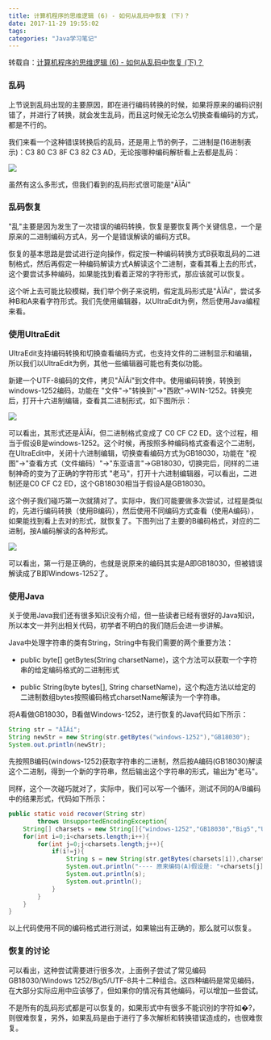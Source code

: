 ```yaml
---
title: 计算机程序的思维逻辑 (6) - 如何从乱码中恢复 (下)？
date: 2017-11-29 19:55:02
tags:
categories: "Java学习笔记"
---
```


转载自：[计算机程序的思维逻辑 (6) - 如何从乱码中恢复 (下)？](http://www.cnblogs.com/swiftma/p/5430007.html)

### 乱码

上节说到乱码出现的主要原因，即在进行编码转换的时候，如果将原来的编码识别错了，并进行了转换，就会发生乱码，而且这时候无论怎么切换查看编码的方式，都是不行的。

我们来看一个这种错误转换后的乱码，还是用上节的例子，二进制是(16进制表示)：C3 80 C3 8F C3 82 C3 AD，无论按哪种编码解析看上去都是乱码：

![](/images/categories/java/024/m_code_01.png)

虽然有这么多形式，但我们看到的乱码形式很可能是"ÀÏÂí"

<!--more-->

### 乱码恢复

"乱"主要是因为发生了一次错误的编码转换，恢复是要恢复两个关键信息，一个是原来的二进制编码方式A，另一个是错误解读的编码方式B。

恢复的基本思路是尝试进行逆向操作，假定按一种编码转换方式B获取乱码的二进制格式，然后再假定一种编码解读方式A解读这个二进制，查看其看上去的形式，这个要尝试多种编码，如果能找到看着正常的字符形式，那应该就可以恢复。

这个听上去可能比较模糊，我们举个例子来说明，假定乱码形式是"ÀÏÂí"，尝试多种B和A来看字符形式。我们先使用编辑器，以UltraEdit为例，然后使用Java编程来看。

### 使用UltraEdit

UltraEdit支持编码转换和切换查看编码方式，也支持文件的二进制显示和编辑，所以我们以UltraEdit为例，其他一些编辑器可能也有类似功能。

新建一个UTF-8编码的文件，拷贝"ÀÏÂí"到文件中。使用编码转换，转换到windows-1252编码，功能在 "文件"->"转换到"->"西欧"->WIN-1252。转换完后，打开十六进制编辑，查看其二进制形式，如下图所示：

![](/images/categories/java/024/m_code_02.jpg)

可以看出，其形式还是ÀÏÂí，但二进制格式变成了 C0 CF C2 ED。这个过程，相当于假设B是windows-1252。这个时候，再按照多种编码格式查看这个二进制，在UltraEdit中，关闭十六进制编辑，切换查看编码方式为GB18030，功能在 "视图"->"查看方式（文件编码）"->"东亚语言"->GB18030，切换完后，同样的二进制神奇的变为了正确的字符形式 "老马"，打开十六进制编辑器，可以看出，二进制还是C0 CF C2 ED，这个GB18030相当于假设A是GB18030。

这个例子我们碰巧第一次就猜对了。实际中，我们可能要做多次尝试，过程是类似的，先进行编码转换（使用B编码），然后使用不同编码方式查看（使用A编码），如果能找到看上去对的形式，就恢复了。下图列出了主要的B编码格式，对应的二进制，按A编码解读的各种形式。

![](/images/categories/java/024/m_code_03.jpg)

可以看出，第一行是正确的，也就是说原来的编码其实是A即GB18030，但被错误解读成了B即Windows-1252了。

### 使用Java

关于使用Java我们还有很多知识没有介绍，但一些读者已经有很好的Java知识，所以本文一并列出相关代码，初学者不明白的我们随后会进一步讲解。

Java中处理字符串的类有String，String中有我们需要的两个重要方法：

* public byte[] getBytes(String charsetName)，这个方法可以获取一个字符串的给定编码格式的二进制形式

* public String(byte bytes[], String charsetName)，这个构造方法以给定的二进制数组bytes按照编码格式charsetName解读为一个字符串。

将A看做GB18030，B看做Windows-1252，进行恢复的Java代码如下所示：

```java
String str = "ÀÏÂí";
String newStr = new String(str.getBytes("windows-1252"),"GB18030");
System.out.println(newStr);
```

先按照B编码(windows-1252)获取字符串的二进制，然后按A编码(GB18030)解读这个二进制，得到一个新的字符串，然后输出这个字符串的形式，输出为"老马"。

同样，这个一次碰巧就对了，实际中，我们可以写一个循环，测试不同的A/B编码中的结果形式，代码如下所示：

```java
public static void recover(String str)
        throws UnsupportedEncodingException{
    String[] charsets = new String[]{"windows-1252","GB18030","Big5","UTF-8"};
    for(int i=0;i<charsets.length;i++){
        for(int j=0;j<charsets.length;j++){
            if(i!=j){
                String s = new String(str.getBytes(charsets[i]),charsets[j]);
                System.out.println("---- 原来编码(A)假设是: "+charsets[j]+", 被错误解读为了(B): "+charsets[i]);
                System.out.println(s);
                System.out.println();    
            }
        }
    }
}
```

以上代码使用不同的编码格式进行测试，如果输出有正确的，那么就可以恢复。

### 恢复的讨论

可以看出，这种尝试需要进行很多次，上面例子尝试了常见编码GB18030/Windows 1252/Big5/UTF-8共十二种组合。这四种编码是常见编码，在大部分实际应用中应该够了，但如果你的情况有其他编码，可以增加一些尝试。

不是所有的乱码形式都是可以恢复的，如果形式中有很多不能识别的字符如�?，则很难恢复，另外，如果乱码是由于进行了多次解析和转换错误造成的，也很难恢复。
